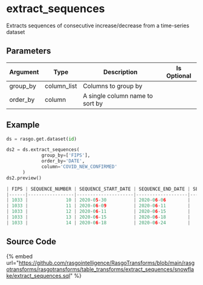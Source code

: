

# extract_sequences

Extracts sequences of consecutive increase/decrease from a time-series dataset

## Parameters

| Argument |    Type     |           Description           | Is Optional |
| -------- | ----------- | ------------------------------- | ----------- |
| group_by | column_list | Columns to group by             |             |
| order_by | column      | A single column name to sort by |             |


## Example

```python
ds = rasgo.get.dataset(id)

ds2 = ds.extract_sequences(
             group_by=['FIPS'], 
             order_by='DATE',
             column='COVID_NEW_CONFIRMED'
      )
ds2.preview()

| FIPS | SEQUENCE_NUMBER | SEQUENCE_START_DATE | SEQUENCE_END_DATE | SEQUENCE_LEN | SEQUENCE_DECREASE_CNT | SEQUENCE_INCREASE_CNT |
|------|-----------------|---------------------|-------------------|--------------|-----------------------|-----------------------|
| 1033 |              10 | 2020-05-30          | 2020-06-06        |            8 |                     4 |                     3 |
| 1033 |              11 | 2020-06-09          | 2020-06-11        |            3 |                     1 |                     1 |
| 1033 |              12 | 2020-06-11          | 2020-06-15        |            5 |                     3 |                     1 |
| 1033 |              13 | 2020-06-15          | 2020-06-18        |            4 |                     1 |                     2 |
| 1033 |              14 | 2020-06-18          | 2020-06-24        |            7 |                     4 |                     2 |

```

## Source Code

{% embed url="https://github.com/rasgointelligence/RasgoTransforms/blob/main/rasgotransforms/rasgotransforms/table_transforms/extract_sequences/snowflake/extract_sequences.sql" %}

